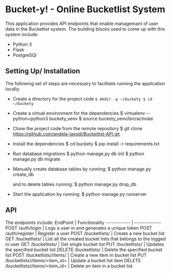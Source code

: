 # Bucket-y! - Online Bucketlist System
This application provides API endpoints that enable managemant of user data in the Bucketlist system.
The building blocks used to come up with this system include:
* Python 3
* Flask
* PostgreSQl

## Setting Up/ Installation
The following set of steps are necessary to facilitate running the application locally:
* Create a directory for the project code
      ```$ mkdir -p ~/buckety
        $ cd ~/buckety```

* Create a virtual environment for the dependencies
      $ virtualenv --python=python3 buckety_venv
      $ source buckety_venv/bin/activate

* Clone the project code from the remote repository
      $ git clone https://github.com/andela-layodi/Bucketlist-API.git

* Install the dependencies
      $ cd buckety
      $ pip install -r requirements.txt

* Run database migrations
        $ python manage.py db init
        $ python manage.py db migrate

* Manually create database tables by running:
        $ python manage.py create_db

  and to delete tables running:
        $ python manage.py drop_db

* Start the application by running:
        $ python manage.py runserver

## API
The endpoints include:
EndPoint | Functionality
------------ | -------------
POST /auth/login | Logs a user in and generates a unique token
POST /auth/register | Register a user
POST /bucketlists/  | Create a new bucket list
GET /bucketlists/ | List all the created bucket lists that belongs to the logged in user
GET /bucketlists/<id> | Get single bucket list
PUT /bucketlists/<id> | Updates the specified bucket list
DELETE /bucketlists/<id> | Delete the specified bucket list
POST /bucketlists/<id>/items/ | Create a new item in bucket list
PUT /bucketlists/<id>/items/<item_id> | Update a bucket list item
DELETE /bucketlists/<id>/items/<item_id> | Delete an item in a bucket list
